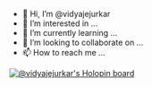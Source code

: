- 👋 Hi, I’m @vidyajejurkar
- 👀 I’m interested in ...
- 🌱 I’m currently learning ...
- 💞️ I’m looking to collaborate on ...
- 📫 How to reach me ...

<!---
vidyajejurkar/vidyajejurkar is a ✨ special ✨ repository because its `README.md` (this file) appears on your GitHub profile.
You can click the Preview link to take a look at your changes.
--->
[![@vidyajejurkar's Holopin board](https://holopin.me/vidyajejurkar)](https://holopin.io/@vidyajejurkar)

